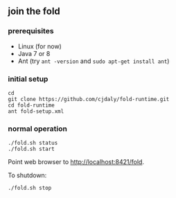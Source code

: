 ## join the fold

### prerequisites

- Linux (for now)
- Java 7 or 8
- Ant (try `ant -version` and `sudo apt-get install ant`)

### initial setup

    cd
    git clone https://github.com/cjdaly/fold-runtime.git
    cd fold-runtime
    ant fold-setup.xml

### normal operation

    ./fold.sh status
    ./fold.sh start

Point web browser to [http://localhost:8421/fold](http://localhost:8421/fold).

To shutdown:

    ./fold.sh stop

